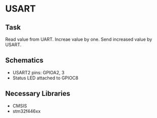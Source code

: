 # USART

## Task
Read value from UART. Increae value by one. Send increased value by USART.

## Schematics

- USART2 pins: GPIOA2, 3
- Status LED attached to GPIOC8

## Necessary Libraries
- CMSIS
- stm32f446xx